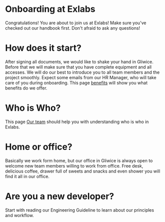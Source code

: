 # Onboarding at Exlabs
Congratulations! You are about to join us at Exlabs!
Make sure you've checked out our handbook first. Don't afraid to ask any questions!
# How does it start?
After signing all documents, we would like to shake your hand in Gliwice. Before that we will make sure that you have complete equipment and all accesses. We will do our best to introduce you to all team members and the project smoothly. Expect some emails from our HR Manager, who will take care of you during onboarding. This page [benefits](benefits.md) will show you what benefits do we offer.
# Who is Who?
This page [Our team](team.md) should help you with understanding who is who in Exlabs.
# Home or office?
Basically we work form home, but our office in Gliwice is always open to welcome new team members willing to work from office.
Free desk, delicious coffee, drawer full of sweets and snacks and even shower you will find it all in our office. 
# Are you a new developer?
Start with reading our Engineering Guideline to learn about our principles and workflow.

